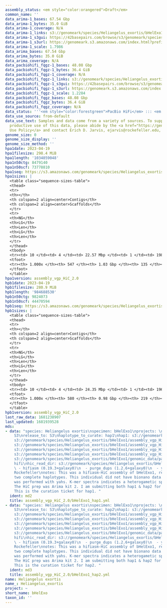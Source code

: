 ```yaml
---
assembly_status: <em style="color:orangered">Draft</em>
common_name: ''
data_arima-1_bases: 67.54 Gbp
data_arima-1_bytes: 35.0 GiB
data_arima-1_coverage: N/A
data_arima-1_links: s3://genomeark/species/Heliangelus_exortis/bHelExo1/genomic_data/arima/<br>
data_arima-1_s3gui: https://42basepairs.com/browse/s3/genomeark/species/Heliangelus_exortis/bHelExo1/genomic_data/arima/
data_arima-1_s3url: https://genomeark.s3.amazonaws.com/index.html?prefix=species/Heliangelus_exortis/bHelExo1/genomic_data/arima/
data_arima-1_scale: 1.7986
data_arima_bases: 67.54 Gbp
data_arima_bytes: 35.0 GiB
data_arima_coverage: N/A
data_pacbiohifi_fqgz-1_bases: 48.08 Gbp
data_pacbiohifi_fqgz-1_bytes: 36.4 GiB
data_pacbiohifi_fqgz-1_coverage: N/A
data_pacbiohifi_fqgz-1_links: s3://genomeark/species/Heliangelus_exortis/bHelExo1/genomic_data/pacbio_hifi/<br>
data_pacbiohifi_fqgz-1_s3gui: https://42basepairs.com/browse/s3/genomeark/species/Heliangelus_exortis/bHelExo1/genomic_data/pacbio_hifi/
data_pacbiohifi_fqgz-1_s3url: https://genomeark.s3.amazonaws.com/index.html?prefix=species/Heliangelus_exortis/bHelExo1/genomic_data/pacbio_hifi/
data_pacbiohifi_fqgz-1_scale: 1.2284
data_pacbiohifi_fqgz_bases: 48.08 Gbp
data_pacbiohifi_fqgz_bytes: 36.4 GiB
data_pacbiohifi_fqgz_coverage: N/A
data_status: '''<em style="color:forestgreen">PacBio HiFi</em> ::: <em style="color:forestgreen">Arima</em>'''
data_use_source: from-default
data_use_text: Samples and data come from a variety of sources. To support fair and
  productive use of this data, please abide by the <a href="https://genome10k.soe.ucsc.edu/data-use-policies/">Data
  Use Policy</a> and contact Erich D. Jarvis, ejarvis@rockefeller.edu, with any questions.
genome_size: 0
genome_size_display: ''
genome_size_method: ''
hpa1date: 2023-04-19
hpa1filesize: 298.4 MiB
hpa1length: '1034859048'
hpa1n50ctg: 8479140
hpa1n50scf: 73778810
hpa1seq: https://s3.amazonaws.com/genomeark/species/Heliangelus_exortis/bHelExo1/assembly_vgp_HiC_2.0/bHelExo1.HiC.hap1.20230419.fasta.gz
hpa1sizes: |
  <table class="sequence-sizes-table">
  <thead>
  <tr>
  <th></th>
  <th colspan=2 align=center>Contigs</th>
  <th colspan=2 align=center>Scaffolds</th>
  </tr>
  <tr>
  <th>NG</th>
  <th>LG</th>
  <th>Len</th>
  <th>LG</th>
  <th>Len</th>
  </tr>
  </thead>
  <tbody>
  <tr><td> 10 </td><td> 4 </td><td> 22.57 Mbp </td><td> 1 </td><td> 198.14 Mbp </td></tr><tr><td> 20 </td><td> 9 </td><td> 18.78 Mbp </td><td> 2 </td><td> 151.57 Mbp </td></tr><tr><td> 30 </td><td> 16 </td><td> 13.54 Mbp </td><td> 2 </td><td> 151.57 Mbp </td></tr><tr><td> 40 </td><td> 24 </td><td> 10.52 Mbp </td><td> 3 </td><td> 115.48 Mbp </td></tr><tr style="background-color:#cccccc;"><td> 50 </td><td> 35 </td><td style="background-color:#88ff88;"> 8.48 Mbp </td><td> 4 </td><td style="background-color:#88ff88;"> 73.78 Mbp </td></tr><tr><td> 60 </td><td> 48 </td><td> 6.16 Mbp </td><td> 6 </td><td> 42.98 Mbp </td></tr><tr><td> 70 </td><td> 68 </td><td> 4.41 Mbp </td><td> 9 </td><td> 30.75 Mbp </td></tr><tr><td> 80 </td><td> 98 </td><td> 2.60 Mbp </td><td> 14 </td><td> 21.37 Mbp </td></tr><tr><td> 90 </td><td> 158 </td><td> 1.18 Mbp </td><td> 19 </td><td> 15.10 Mbp </td></tr><tr><td> 100 </td><td> 547 </td><td> 14.37 Kbp </td><td> 135 </td><td> 14.37 Kbp </td></tr></tbody>
  <tfoot>
  <tr><th> 1.000x </th><th> 547 </th><th> 1.03 Gbp </th><th> 135 </th><th> 1.03 Gbp </th></tr>
  </tfoot>
  </table>
hpa1version: assembly_vgp_HiC_2.0
hpb1date: 2023-04-19
hpb1filesize: 280.9 MiB
hpb1length: '984688530'
hpb1n50ctg: 9824073
hpb1n50scf: 44470594
hpb1seq: https://s3.amazonaws.com/genomeark/species/Heliangelus_exortis/bHelExo1/assembly_vgp_HiC_2.0/bHelExo1.HiC.hap2.20230419.fasta.gz
hpb1sizes: |
  <table class="sequence-sizes-table">
  <thead>
  <tr>
  <th></th>
  <th colspan=2 align=center>Contigs</th>
  <th colspan=2 align=center>Scaffolds</th>
  </tr>
  <tr>
  <th>NG</th>
  <th>LG</th>
  <th>Len</th>
  <th>LG</th>
  <th>Len</th>
  </tr>
  </thead>
  <tbody>
  <tr><td> 10 </td><td> 4 </td><td> 24.35 Mbp </td><td> 1 </td><td> 196.77 Mbp </td></tr><tr><td> 20 </td><td> 9 </td><td> 18.75 Mbp </td><td> 2 </td><td> 150.02 Mbp </td></tr><tr><td> 30 </td><td> 15 </td><td> 13.53 Mbp </td><td> 2 </td><td> 150.02 Mbp </td></tr><tr><td> 40 </td><td> 23 </td><td> 11.11 Mbp </td><td> 3 </td><td> 115.54 Mbp </td></tr><tr style="background-color:#cccccc;"><td> 50 </td><td> 32 </td><td style="background-color:#88ff88;"> 9.82 Mbp </td><td> 4 </td><td style="background-color:#88ff88;"> 44.47 Mbp </td></tr><tr><td> 60 </td><td> 44 </td><td> 7.17 Mbp </td><td> 7 </td><td> 34.83 Mbp </td></tr><tr><td> 70 </td><td> 62 </td><td> 4.58 Mbp </td><td> 10 </td><td> 22.98 Mbp </td></tr><tr><td> 80 </td><td> 90 </td><td> 2.57 Mbp </td><td> 15 </td><td> 17.61 Mbp </td></tr><tr><td> 90 </td><td> 151 </td><td> 1.12 Mbp </td><td> 22 </td><td> 10.96 Mbp </td></tr><tr><td> 100 </td><td> 580 </td><td> 12.15 Kbp </td><td> 219 </td><td> 12.15 Kbp </td></tr></tbody>
  <tfoot>
  <tr><th> 1.000x </th><th> 580 </th><th> 0.98 Gbp </th><th> 219 </th><th> 0.98 Gbp </th></tr>
  </tfoot>
  </table>
hpb1version: assembly_vgp_HiC_2.0
last_raw_data: 1681238907
last_updated: 1681939528
mds:
- data: "species: Heliangelus exortis\nspecimen: bHelExo1\nprojects: \n  - vgp\ndata_location:
    S3\nrelease_to: S3\nhaplotype_to_curate: hap1\nhap1: s3://genomeark/species/Heliangelus_exortis/bHelExo1/assembly_vgp_HiC_2.0/bHelExo1.HiC.hap1.20230419.fasta.gz\nhap2:
    s3://genomeark/species/Heliangelus_exortis/bHelExo1/assembly_vgp_HiC_2.0/bHelExo1.HiC.hap2.20230419.fasta.gz\npretext_hap1:
    s3://genomeark/species/Heliangelus_exortis/bHelExo1/assembly_vgp_HiC_2.0/evaluation/hap1/pretext/bHelExo1_hap1__s2_heatmap.pretext\npretext_hap2:
    s3://genomeark/species/Heliangelus_exortis/bHelExo1/assembly_vgp_HiC_2.0/evaluation/hap2/pretext/bHelExo1_hap2__s2_heatmap.pretext\nkmer_spectra_img:
    s3://genomeark/species/Heliangelus_exortis/bHelExo1/assembly_vgp_HiC_2.0/evaluation/merqury_postpurge/bHelExo1_png/\npacbio_read_dir:
    s3://genomeark/species/Heliangelus_exortis/bHelExo1/genomic_data/pacbio_hifi/\npacbio_read_type:
    hifi\nhic_read_dir: s3://genomeark/species/Heliangelus_exortis/bHelExo1/genomic_data/arima/\npipeline:\n
    \ - hifiasm (0.19.3+galaxy0)\n  - purge_dups (1.2.6+galaxy0)\n  - yahs (1.2a.2+galaxy0)\nassembled_by_group:
    Rockefeller\nnotes: This was a hifiasm-HiC assembly of bHelExo1, resulting in
    two complete haplotypes. This individual did not have bionano data. HiC scaffolding
    was performed with yahs. K-mer spectra indicates a heterogametic specimen specimen.
    The HiC prep was Arima kit 2. I am submitting both hap1 & hap2 for dual curation.
    This is the curation ticket for hap1. "
  ident: md2
  title: assembly_vgp_HiC_2.0/bHelExo1_hap1.yml
- data: "species: Heliangelus exortis\nspecimen: bHelExo1\nprojects: \n  - vgp\ndata_location:
    S3\nrelease_to: S3\nhaplotype_to_curate: hap2\nhap1: s3://genomeark/species/Heliangelus_exortis/bHelExo1/assembly_vgp_HiC_2.0/bHelExo1.HiC.hap1.20230419.fasta.gz\nhap2:
    s3://genomeark/species/Heliangelus_exortis/bHelExo1/assembly_vgp_HiC_2.0/bHelExo1.HiC.hap2.20230419.fasta.gz\npretext_hap1:
    s3://genomeark/species/Heliangelus_exortis/bHelExo1/assembly_vgp_HiC_2.0/evaluation/hap1/pretext/bHelExo1_hap1__s2_heatmap.pretext\npretext_hap2:
    s3://genomeark/species/Heliangelus_exortis/bHelExo1/assembly_vgp_HiC_2.0/evaluation/hap2/pretext/bHelExo1_hap2__s2_heatmap.pretext\nkmer_spectra_img:
    s3://genomeark/species/Heliangelus_exortis/bHelExo1/assembly_vgp_HiC_2.0/evaluation/merqury_postpurge/bHelExo1_png/\npacbio_read_dir:
    s3://genomeark/species/Heliangelus_exortis/bHelExo1/genomic_data/pacbio_hifi/\npacbio_read_type:
    hifi\nhic_read_dir: s3://genomeark/species/Heliangelus_exortis/bHelExo1/genomic_data/arima/\npipeline:\n
    \ - hifiasm (0.19.3+galaxy0)\n  - purge_dups (1.2.6+galaxy0)\n  - yahs (1.2a.2+galaxy0)\nassembled_by_group:
    Rockefeller\nnotes: This was a hifiasm-HiC assembly of bHelExo1, resulting in
    two complete haplotypes. This individual did not have bionano data. HiC scaffolding
    was performed with yahs. K-mer spectra indicates a heterogametic specimen specimen.
    The HiC prep was Arima kit 2. I am submitting both hap1 & hap2 for dual curation.
    This is the curation ticket for hap2. "
  ident: md3
  title: assembly_vgp_HiC_2.0/bHelExo1_hap2.yml
name: Heliangelus exortis
name_: Heliangelus_exortis
project: ~
short_name: bHelExo
taxon_id: ''
---
```

